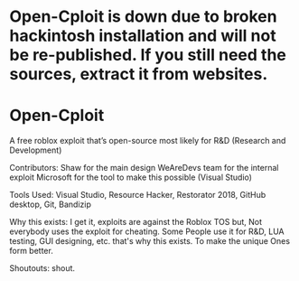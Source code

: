 # Open-Cploit is down due to broken hackintosh installation and will not be re-published. If you still need the sources, extract it from websites.



# Open-Cploit 
A free roblox exploit that’s open-source most likely for R&D (Research and Development)

Contributors:
Shaw for the main design
WeAreDevs team for the internal exploit
Microsoft for the tool to make this possible (Visual Studio)

Tools Used:
Visual Studio,
Resource Hacker,
Restorator 2018,
GitHub desktop,
Git,
Bandizip

Why this exists:
I get it, exploits are against the Roblox TOS but,
Not everybody uses the exploit for cheating. Some
People use it for R&D, LUA testing, GUI designing,
etc. that's why this exists. To make the unique 
Ones form better.

Shoutouts:
shout.
